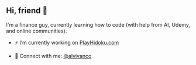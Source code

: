 ## Hi, friend 👋

I'm a finance guy, currently learning how to code (with help from AI, Udemy, and online communities).

- ⚡️ I’m currently working on [PlayHidoku.com](https://playhidoku.com)

- 💬 Connect with me: [@alvivanco](https://x.com/alvivanco)

